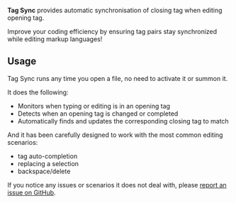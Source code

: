 **Tag Sync** provides automatic synchronisation of closing tag when editing opening tag.

Improve your coding efficiency by ensuring tag pairs stay synchronized while editing markup languages!


## Usage

Tag Sync runs any time you open a file, no need to activate it or summon it.

It does the following:

- Monitors when typing or editing is in an opening tag
- Detects when an opening tag is changed or completed
- Automatically finds and updates the corresponding closing tag to match

And it has been carefully designed to work with the most common editing scenarios:

- tag auto-completion
- replacing a selection
- backspace/delete

If you notice any issues or scenarios it does not deal with, please [report an issue on GitHub](https://github.com/gingerbeardman/Tag-Sync/issues).
